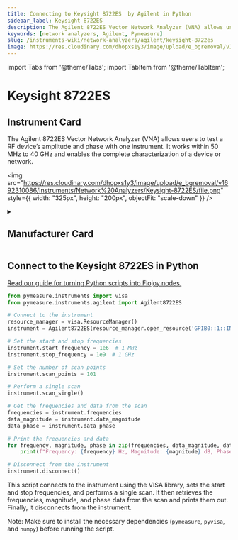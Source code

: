 ```yaml
---
title: Connecting to Keysight 8722ES  by Agilent in Python
sidebar_label: Keysight 8722ES 
description: The Agilent 8722ES Vector Network Analyzer (VNA) allows users to test a RF device’s amplitude and phase with one instrument. It works within 50 MHz to 40 GHz and enables the complete characterization of a device or network.
keywords: [network analyzers, Agilent, Pymeasure]
slug: /instruments-wiki/network-analyzers/agilent/keysight-8722es
image: https://res.cloudinary.com/dhopxs1y3/image/upload/e_bgremoval/v1692310086/Instruments/Network%20Analyzers/Keysight-8722ES/file.png
---
```


import Tabs from '@theme/Tabs';
import TabItem from '@theme/TabItem';

# Keysight 8722ES 

## Instrument Card

<div className="flex">

<div>

The Agilent 8722ES Vector Network Analyzer (VNA) allows users to test a RF device’s amplitude and phase with one instrument. It works within 50 MHz to 40 GHz and enables the complete characterization of a device or network.

</div>

<img src="https://res.cloudinary.com/dhopxs1y3/image/upload/e_bgremoval/v1692310086/Instruments/Network%20Analyzers/Keysight-8722ES/file.png" style={{ width: "325px", height: "200px", objectFit: "scale-down" }} />

</div>

<details>
<summary><h2>Manufacturer Card</h2></summary>

<img src="https://res.cloudinary.com/dhopxs1y3/image/upload/e_bgremoval/v1692126006/Instruments/Vendor%20Logos/Agilent.png" style={{ width: "100%", height: "170px",objectFit: "scale-down" }} />

Keysight Technologies, or Keysight, is an American company that manufactures electronics test and measurement equipment and software. <a href="https://www.keysight.com/us/en/home.html">Website</a>.

<ul>
  <li>Headquarters: USA</li>
  <li>Yearly Revenue (millions, USD): 5420.0</li>
</ul>
</details>

## Connect to the Keysight 8722ES  in Python

[Read our guide for turning Python scripts into Flojoy nodes.](https://docs.flojoy.ai/custom-nodes/creating-custom-node/)
<Tabs>
<TabItem value="Pymeasure" label="Pymeasure">


```python
from pymeasure.instruments import visa
from pymeasure.instruments.agilent import Agilent8722ES

# Connect to the instrument
resource_manager = visa.ResourceManager()
instrument = Agilent8722ES(resource_manager.open_resource('GPIB0::1::INSTR'))

# Set the start and stop frequencies
instrument.start_frequency = 1e6  # 1 MHz
instrument.stop_frequency = 1e9  # 1 GHz

# Set the number of scan points
instrument.scan_points = 101

# Perform a single scan
instrument.scan_single()

# Get the frequencies and data from the scan
frequencies = instrument.frequencies
data_magnitude = instrument.data_magnitude
data_phase = instrument.data_phase

# Print the frequencies and data
for frequency, magnitude, phase in zip(frequencies, data_magnitude, data_phase):
    print(f"Frequency: {frequency} Hz, Magnitude: {magnitude} dB, Phase: {phase} degrees")

# Disconnect from the instrument
instrument.disconnect()
```

This script connects to the instrument using the VISA library, sets the start and stop frequencies, and performs a single scan. It then retrieves the frequencies, magnitude, and phase data from the scan and prints them out. Finally, it disconnects from the instrument.

Note: Make sure to install the necessary dependencies (`pymeasure`, `pyvisa`, and `numpy`) before running the script.

</TabItem>
</Tabs>